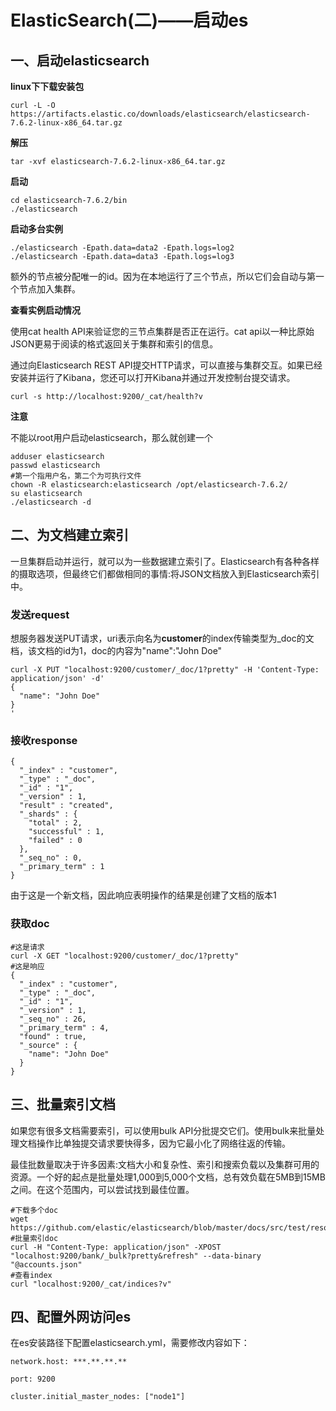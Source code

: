 # ElasticSearch(二)——启动es

## 一、启动elasticsearch

**linux下下载安装包**

```
curl -L -O https://artifacts.elastic.co/downloads/elasticsearch/elasticsearch-7.6.2-linux-x86_64.tar.gz
```

**解压**

```
tar -xvf elasticsearch-7.6.2-linux-x86_64.tar.gz
```

**启动**

```
cd elasticsearch-7.6.2/bin
./elasticsearch
```

**启动多台实例**

```
./elasticsearch -Epath.data=data2 -Epath.logs=log2
./elasticsearch -Epath.data=data3 -Epath.logs=log3
```

额外的节点被分配唯一的id。因为在本地运行了三个节点，所以它们会自动与第一个节点加入集群。

**查看实例启动情况**

使用cat health API来验证您的三节点集群是否正在运行。cat api以一种比原始JSON更易于阅读的格式返回关于集群和索引的信息。

通过向Elasticsearch REST API提交HTTP请求，可以直接与集群交互。如果已经安装并运行了Kibana，您还可以打开Kibana并通过开发控制台提交请求。

```
curl -s http://localhost:9200/_cat/health?v
```

**注意**

不能以root用户启动elasticsearch，那么就创建一个

```
adduser elasticsearch
passwd elasticsearch
#第一个指用户名，第二个为可执行文件
chown -R elasticsearch:elasticsearch /opt/elasticsearch-7.6.2/
su elasticsearch
./elasticsearch -d
```



## 二、为文档建立索引

一旦集群启动并运行，就可以为一些数据建立索引了。Elasticsearch有各种各样的摄取选项，但最终它们都做相同的事情:将JSON文档放入到Elasticsearch索引中。

### 发送request

想服务器发送PUT请求，uri表示向名为**customer**的index传输类型为_doc的文档，该文档的id为1，doc的内容为"name":"John Doe"

```
curl -X PUT "localhost:9200/customer/_doc/1?pretty" -H 'Content-Type: application/json' -d'
{
  "name": "John Doe"
}
'
```

### 接收response

```
{
  "_index" : "customer",
  "_type" : "_doc",
  "_id" : "1",
  "_version" : 1,
  "result" : "created",
  "_shards" : {
    "total" : 2,
    "successful" : 1,
    "failed" : 0
  },
  "_seq_no" : 0,
  "_primary_term" : 1
}
```

由于这是一个新文档，因此响应表明操作的结果是创建了文档的版本1

### 获取doc

```
#这是请求
curl -X GET "localhost:9200/customer/_doc/1?pretty"
#这是响应
{
  "_index" : "customer",
  "_type" : "_doc",
  "_id" : "1",
  "_version" : 1,
  "_seq_no" : 26,
  "_primary_term" : 4,
  "found" : true,
  "_source" : {
    "name": "John Doe"
  }
}
```



## 三、批量索引文档

如果您有很多文档需要索引，可以使用bulk API分批提交它们。使用bulk来批量处理文档操作比单独提交请求要快得多，因为它最小化了网络往返的传输。

最佳批数量取决于许多因素:文档大小和复杂性、索引和搜索负载以及集群可用的资源。一个好的起点是批量处理1,000到5,000个文档，总有效负载在5MB到15MB之间。在这个范围内，可以尝试找到最佳位置。

```
#下载多个doc
wget https://github.com/elastic/elasticsearch/blob/master/docs/src/test/resources/accounts.json
#批量索引doc
curl -H "Content-Type: application/json" -XPOST "localhost:9200/bank/_bulk?pretty&refresh" --data-binary "@accounts.json"
#查看index
curl "localhost:9200/_cat/indices?v"
```



## 四、配置外网访问es

在es安装路径下配置elasticsearch.yml，需要修改内容如下：

```
network.host: ***.**.**.**

port: 9200

cluster.initial_master_nodes: ["node1"]
```

